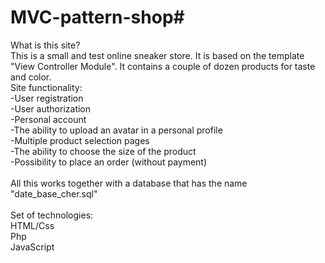 # MVC-pattern-shop# 

What is this site?
<br>
This is a small and test online sneaker store. It is based on the template "View Controller Module". It contains a couple of dozen products for taste and color.<br>
Site functionality:<br>
-User registration<br>
-User authorization<br>
-Personal account<br>
-The ability to upload an avatar in a personal profile<br>
-Multiple product selection pages<br>
-The ability to choose the size of the product<br>
-Possibility to place an order (without payment)<br>
<br>
All this works together with a database that has the name "date_base_cher.sql"<br>
<br>
Set of technologies:<br>
HTML/Css<br>
Php<br>
JavaScript<br>
